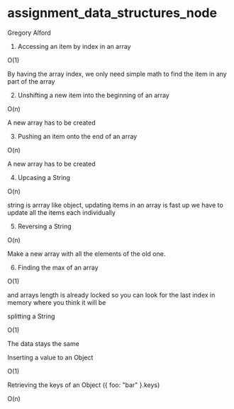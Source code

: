 # assignment_data_structures_node

Gregory Alford

1. Accessing an item by index in an array

O(1)

By having the array index, we only need simple math to find the item in any part of the array

2. Unshifting a new item into the beginning of an array

O(n)

A new array has to be created

3. Pushing an item onto the end of an array

O(n)

A new array has to be created

4. Upcasing a String

O(n)

string is arrray like object, updating items in an array is fast up we have to update all the items each individually

5. Reversing a String

O(n)

Make a new array with all the elements of the old one.

6. Finding the max of an array

O(1)

and arrays length is already locked so you can look for the last index in memory where you think it will be

splitting a String

O(1)

The data stays the same

Inserting a value to an Object

O(1)

Retrieving the keys of an Object ({ foo: "bar" }.keys)

O(n)
